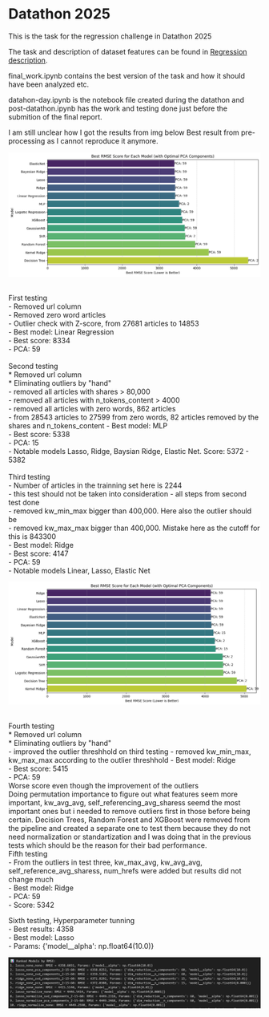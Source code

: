 # Datathon 2025 

This is the task for the regression challenge in Datathon 2025

The task and description of dataset features can be found in [Regression description](Regression-desc.pdf).

final_work.ipynb contains the best version of the task and how it should have been analyzed etc.

datahon-day.ipynb is the notebook file created during the datathon and post-datathon.ipynb has the work and testing done just before the submition of the final report.

I am still unclear how I got the results from img below Best result from pre-processing as I cannot reproduce it anymore. 

![Best result from pre-processing](images/best-results.png)

<br>
First testing<br>
    - Removed url column<br>
    - Removed zero word articles<br>
    - Outlier check with Z-score, from 27681 articles to 14853<br>
    - Best model: Linear Regression<br>
    - Best score: 8334<br>
    - PCA: 59<br>
<br>
Second testing<br>
    * Removed url column<br>
    * Eliminating outliers by "hand"<br>
        - removed all articles with shares > 80,000<br>
        - removed all articles with n_tokens_content > 4000<br>
        - removed all articles with zero words, 862 articles<br>
        - from 28543 articles to 27599 from zero words, 82 articles removed by the shares and n_tokens_content
    - Best model: MLP<br>
    - Best score: 5338<br>
    - PCA: 15<br>
    - Notable models Lasso, Ridge, Baysian Ridge, Elastic Net. Score: 5372 - 5382<br>
<br>
Third testing<br>
    - Number of articles in the trainning set here is 2244<br>
    - this test should not be taken into consideration
    - all steps from second test done<br>
    - removed kw_min_max bigger than 400,000. Here also the outlier should be <br>
    - removed kw_max_max bigger than 400,000. Mistake here as the cutoff for this is 843300 <br>
    - Best model: Ridge<br>
    - Best score: 4147<br>
    - PCA: 59<br>
    - Notable models Linear, Lasso, Elastic Net<br>

![Results with 25k removed articles](images/third-testing.png)<br>

<br>
Fourth testing<br>
    * Removed url column<br>
    * Eliminating outliers by "hand"<br>
        - improved the outlier threshhold on third testing
        - removed kw_min_max, kw_max_max according to the outlier threshhold
    - Best model: Ridge<br>
    - Best score: 5415<br>
    - PCA: 59<br>
Worse score even though the improvement of the outliers
<br>
Doing permutation importance to figure out what features seem more important, kw_avg_avg, self_referencing_avg_sharess seemd the most important ones but i needed to remove outliers first in those before being certain. Decision Trees, Random Forest and XGBoost were removed from the pipeline and created a separate one to test them because they do not need normalization or standartization and I was doing that in the previous tests which should be the reason for their bad performance.

<br>
Fifth testing<br>
    - From the outliers in test three, kw_max_avg, kw_avg_avg, self_reference_avg_sharess, num_hrefs were added but results did not change much<br>
    - Best model: Ridge<br>
    - PCA: 59<br>
    - Score: 5342<br>

Sixth testing, Hyperparameter tunning<br>
    - Best results: 4358<br>
    - Best model: Lasso<br>
    - Params: {'model__alpha': np.float64(10.0)}<br>

![Results with 25k removed articles](images/hyperparameter-tunning.png)<br>
 